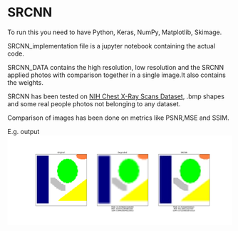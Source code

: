 # SRCNN

To run this you need to have Python, Keras, NumPy, Matplotlib, Skimage.

SRCNN_implementation file is a jupyter notebook containing the actual code.

SRCNN_DATA contains the high resolution, low resolution and the SRCNN applied photos with comparison together in a single image.It also contains the weights.

SRCNN has been tested on [NIH Chest X-Ray Scans Dataset](https://www.kaggle.com/nih-chest-xrays/data?select=images_010), .bmp shapes and some real people photos not belonging to any dataset.

Comparison of images has been done on metrics like PSNR,MSE and SSIM. 

E.g. output
![1](https://github.com/mokshkant7/SRCNN/blob/master/SRCNN_Data/Output/1.png)